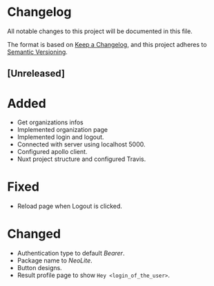 # Changelog
All notable changes to this project will be documented in this file.

The format is based on [Keep a Changelog](https://keepachangelog.com/en/1.0.0/),
and this project adheres to [Semantic Versioning](https://semver.org/spec/v2.0.0.html).

## [Unreleased]

# Added

- Get organizations infos
- Implemented organization page
- Implemented login and logout.
- Connected with server using localhost 5000.
- Configured apollo client.
- Nuxt project structure and configured Travis.

# Fixed

- Reload page when Logout is clicked.

# Changed

- Authentication type to default *Bearer*.
- Package name to *NeoLite*.
- Button designs.
- Result profile page to show `Hey <login_of_the_user>`.
